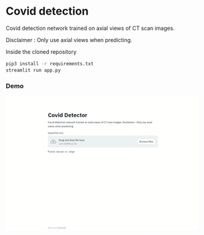# Covid detection

Covid detection network trained on axial views of CT scan images.

Disclaimer : Only use axial views when predicting.

Inside the cloned repository
```bash
pip3 install -r requirements.txt
streamlit run app.py 
```

### Demo
<img src = './showcase.gif'/>
